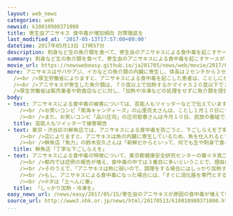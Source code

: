 ```yaml
---
layout: web_news
categories: web
newsid: k10010980371000
title: 寄生虫アニサキス 食中毒が増加傾向 対策徹底を
last_modified_at: '2017-05-13T17:57:00+09:00'
datetime: 2017年05月13日 17時57分
description: 刺身など生の魚介類を食べて、寄生虫のアニサキスによる食中毒を起こすケースがことしになって全国で３０件以上確認され、厚生労働省は生の魚介類を扱う販売業者や飲食店などに対し、寄生虫がいないか確認するなどの対策を徹底するよう呼びかけています。
summary: 刺身など生の魚介類を食べて、寄生虫のアニサキスによる食中毒を起こすケースがことしになって全国で３０件以上確認され、厚生労働省は生の魚介類を扱う販売業者や飲食店などに対し、寄生虫がいないか確認するなどの対策を徹底するよう呼びかけています。
movie_url: https://newswebeasy.github.io/ja201705/news/web/movie/2017/05/15/k10010980371000.mp4
more: アニサキスはサバやアジ、イカなどの魚介類の内臓に寄生し、体長は２センチから３センチで、糸のように見えるのが特徴です。刺身や、しめさばなどから見つかるケースが多く、ヒトの体内に入ると胃や腸の壁を傷つけ、数日間にわたって激しい腹痛やおう吐などの症状を引き起こします。<br
  /><br />厚生労働省によりますと、アニサキスによる食中毒を起こした患者は、ことしになって先月末までに全国で合わせて３２人確認されています。平成２５年に国が医療機関に積極的な報告を求めて以降、報告は増加傾向が続き、去年は１２６人に上っています。しかし、報告されないケースも多いと見られ、国立感染症研究所によりますと、患者は推計で年間７０００人以上になるということです。<br
  /><br />アニサキスが寄生した魚介類は、７０度以上で加熱するかマイナス２０度以下で２４時間以上冷凍すれば、食べても問題はないということです。<br /><br
  />厚生労働省は販売業者や飲食店などに対し、「加熱や冷凍などの処理をせずに魚介類を提供する場合は寄生虫がいないか確認するなど対策を徹底してほしい」と呼びかけています。
body:
- text: アニサキスによる食中毒の被害については、芸能人もツイッターなどで伝えています。<br /><br />お笑いタレントの渡辺直美さんはことし３月３０日、出演予定だったテレビ番組を体調不良で欠席した理由について、３日後の４月２日にツイッターで「食中毒から復活いたしました。皆様、アニサキスに注意です」とつづり、あまりの痛みに「病院で泣きました」と報告しています。<br
    /><br />お笑いコンビ「南海キャンディーズ」の山里亮太さんは、ことし１月１０日にラジオ番組を体調不良で欠席しましたが、原因はアニサキスによる食中毒でした。山里さんは１月２６日のツイッターで「アニサキスさんは旅立たれました」と体調が回復したことを伝えています。<br
    /><br />また、お笑いコンビ「品川庄司」の庄司智春さんは今月１０日、民放の番組で、みずからの体験を語りました。それによりますと、去年夏、サケいくら丼を食べたあと、痛みで夜中に目覚め、病院でおよそ１０時間かけて８匹のアニサキスを取り除いたとしています。
  title: 芸能人もツイッターで被害報告
- text: 東京・渋谷区の鮮魚店では、アニサキスによる食中毒を防ごうと、下ごしらえを丁寧にするとともに、刺身だけでなく焼き魚にする場合も注意を怠らないといいます。<br
    /><br />店によりますと、アニサキスは魚の内臓に寄生しているため、魚を仕入れるとすぐに内臓を取り除きます。そして、刺身にする際には、内臓の周りや内臓と接する身の部分などをアニサキスがいないか念入りに確認し、焼き魚にする場合も身の奥までむらなく火が通るよう、じっくりと焼き上げるということです。<br
    /><br />鮮魚店「魚力」の鈴木安久さんは「新鮮だからといって、何でも生や刺身で食べられるわけではありません。アニサキスによる食中毒を避けるためには、鮮魚店などのプロに調理法を確認したうえで、むやみに生で食べないことと、焼き魚の場合、コンロだけでなく心配な場合は電子レンジも使って中まで火を通すことが大事です」と話していました。
  title: 鮮魚店「丁寧な下ごしらえを」
- text: アニサキスによる食中毒の特徴について、東京都健康安全研究センターの薩※タ真二食品医薬品情報担当課長は「もともと魚介類の寄生虫で、サバやイカなど魚介類を刺身で食べて食中毒を起こす例が多い。死亡するケースはほとんどないが、食べると数時間後ぐらいから激しい腹痛やおう吐などの症状が現れる」と話しています。<br
    /><br />都内では症例の報告が増え、食中毒の中では３番目に多いということで、理由については、「社会的によく知られるようになったほか、流通が発達して産地から鮮度がいい魚介類が運ばれるようになり、生で食べる機会が増えたことが背景にあるのではないか」と指摘しています。<br
    /><br />そのうえで、「アニサキスは熱に弱いので、調理をする場合にはしっかり加熱することが必要だ。刺身などにする場合にはマイナス２０度で２４時間以上冷凍することが有効だ」と話しています。<br
    /><br />もし、アニサキスによる食中毒になった場合には、「すぐに消化器を専門とする病院で内視鏡などで診察してもらい、取り除いてもらうことが必要だ」と話していました。<br
    /><br />※タは「土へんに垂」
  title: 「しっかり加熱・冷凍を」
easy_news_url: /news/easy/2017/05/15/寄生虫のアニサキスが原因の食中毒が増えている/
source_url: http://www3.nhk.or.jp/news/html/20170513/k10010980371000.html
...
```

